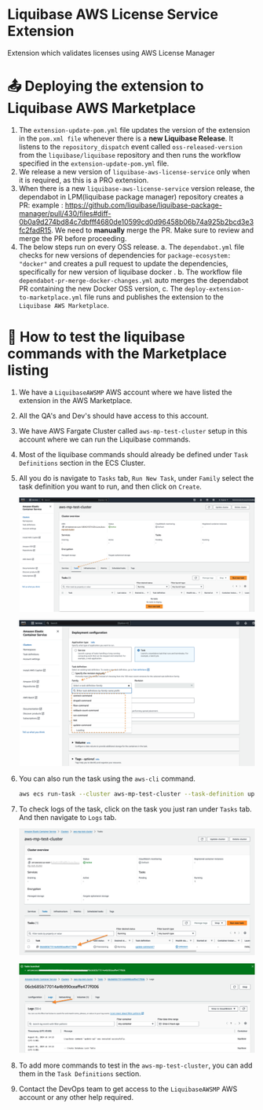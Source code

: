 # Liquibase AWS License Service Extension

Extension which validates licenses using AWS License Manager

# :outbox_tray: Deploying the extension to Liquibase AWS Marketplace

1. The `extension-update-pom.yml` file updates the version of the extension in the `pom.xml file` whenever there is a **new Liquibase Release**. It listens to the `repository_dispatch` event called `oss-released-version` from the `liquibase/liquibase` repository and then runs the workflow specified in the `extension-update-pom.yml` file.
2. We release a new version of `liquibase-aws-license-service` only when it is required, as this is a PRO extension.
3. When there is a new `liquibase-aws-license-service` version release, the dependabot in LPM(liquibase package manager) repository creates a PR: example : https://github.com/liquibase/liquibase-package-manager/pull/430/files#diff-0b0a9d274bd84c7dbfff4680de10599cd0d96458b06b74a925b2bcd3e3fc2fadR15. We need to **manually** merge the PR. Make sure to review and merge the PR before proceeding.
4. The below steps run on every OSS release.
   a. The `dependabot.yml` file checks for new versions of dependencies for `package-ecosystem: "docker"` and creates a pull request to update the dependencies, specifically for new version of liquibase docker .
   b. The workflow file `dependabot-pr-merge-docker-changes.yml` auto merges the dependabot PR containing the new Docker OSS version, 
   c. The `deploy-extension-to-marketplace.yml` file runs and publishes the extension to the `Liquibase AWS Marketplace`.

# :hammer: How to test the liquibase commands with the Marketplace listing

1. We have a `LiquibaseAWSMP` AWS account where we have listed the extension in the AWS Marketplace.
2. All the QA's and Dev's should have access to this account.
3. We have AWS Fargate Cluster called `aws-mp-test-cluster` setup in this account where we can run the Liquibase commands.
4. Most of the liquibase commands should already be defined under `Task Definitions` section in the ECS Cluster.
5. All you do is navigate to `Tasks` tab, `Run New Task`, under `Family` select the task definition you want to run, and then click on `Create`.

   ![](./docs/image/task_tab.png)

   ![](./docs/image/run_task.png)

6. You can also run the task using the `aws-cli` command.
   ```bash
   aws ecs run-task --cluster aws-mp-test-cluster --task-definition update-liquibase
   ```
7. To check logs of the task, click on the task you just ran under `Tasks` tab. And then navigate to `Logs` tab.

   ![](./docs/image/running_task.png)

   ![](./docs/image/logs_tab.png)

8. To add more commands to test in the `aws-mp-test-cluster`, you can add them in the `Task Definitions` section.
9. Contact the DevOps team to get access to the `LiquibaseAWSMP` AWS account or any other help required.

